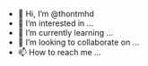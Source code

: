 - 👋 Hi, I’m @thontmhd
- 👀 I’m interested in ...
- 🌱 I’m currently learning ...
- 💞️ I’m looking to collaborate on ...
- 📫 How to reach me ...

<!---
thontmhd/thontmhd is a ✨ special ✨ repository because its `README.md` (this file) appears on your GitHub profile.
You can click the Preview link to take a look at your changes.
--->
